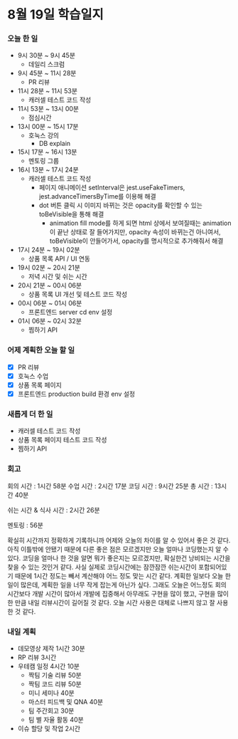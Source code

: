 # 8월 19일 학습일지

### 오늘 한 일

- 9시 30분 ~ 9시 45분
  - 데일리 스크럼
- 9시 45분 ~ 11시 28분
  - PR 리뷰
- 11시 28분 ~ 11시 53분
  - 캐러셀 테스트 코드 작성
- 11시 53분 ~ 13시 00분
  - 점심시간
- 13시 00분 ~ 15시 17분
  - 호눅스 강의
    - DB explain
- 15시 17분 ~ 16시 13분
  - 멘토링 그룹
- 16시 13분 ~ 17시 24분
  - 캐러셀 테스트 코드 작성
    - 페이지 애니메이션 setInterval은 jest.useFakeTimers, jest.advanceTimersByTime를 이용해 해결
    - dot 버튼 클릭 시 이미지 바뀌는 것은 opacity를 확인할 수 있는 toBeVisible을 통해 해결
      - animation fill mode를 하게 되면 html 상에서 보여질때는 animation이 끝난 상태로 잘 들어가지만, opacity 속성이 바뀌는건 아니여서, toBeVisible이 안들어가서, opacity를 명시적으로 추가해줘서 해결
- 17시 24분 ~ 19시 02분
  - 상품 목록 API / UI 연동
- 19시 02분 ~ 20시 21분
  - 저녁 시간 및 쉬는 시간
- 20시 21분 ~ 00시 06분
  - 상품 목록 UI 개선 및 테스트 코드 작성
- 00시 06분 ~ 01시 06분
  - 프론트엔드 server cd env 설정
- 01시 06분 ~ 02시 32분
  - 찜하기 API

### 어제 계획한 오늘 할 일

- [x] PR 리뷰
- [x] 호눅스 수업
- [x] 상품 목록 페이지
- [x] 프론트엔드 production build 환경 env 설정

### 새롭게 더 한 일

- 캐러셀 테스트 코드 작성
- 상품 목록 페이지 테스트 코드 작성
- 찜하기 API

### 회고

회의 시간 : 1시간 58분
수업 시간 : 2시간 17분
코딩 시간 : 9시간 25분
총 시간 : 13시간 40분

쉬는 시간 & 식사 시간 : 2시간 26분

멘토링 : 56분

확실히 시간까지 정확하게 기록하니까 어제와 오늘의 차이를 알 수 있어서 좋은 것 같다. 아직 이틀밖에 안됐기 때문에 다른 좋은 점은 모르겠지만 오늘 얼마나 코딩했는지 알 수 있다. 코딩을 얼마나 한 것을 알면 뭐가 좋은지는 모르겠지만, 확실한건 낭비되는 시간을 찾을 수 있는 것인거 같다. 사실 실제로 코딩시간에는 잠깐잠깐 쉬는시간이 포함되어있기 때문에 1시간 정도는 빼서 계산해야 어느 정도 맞는 시간 같다. 계획한 일보다 오늘 한 일이 많은데, 계획한 일을 너무 작게 잡는게 아닌가 싶다. 그래도 오늘은 어느정도 회의시간보다 개발 시간이 많아서 개발에 집중해서 아무래도 구현을 많이 했고, 구현을 많이 한 만큼 내일 리뷰시간이 길어질 것 같다. 오늘 시간 사용은 대체로 나쁘지 않고 잘 사용한 것 같다.

### 내일 계획

- 데모영상 제작 1시간 30분
- RP 리뷰 3시간
- 우테캠 일정 4시간 10분
  - 짝팀 기술 리뷰 50분
  - 짝팀 코드 리뷰 50분
  - 미니 세미나 40분
  - 마스터 피드백 및 QNA 40분
  - 팀 주간회고 30분
  - 팀 별 자율 활동 40분
- 이슈 할당 및 작업 2시간
